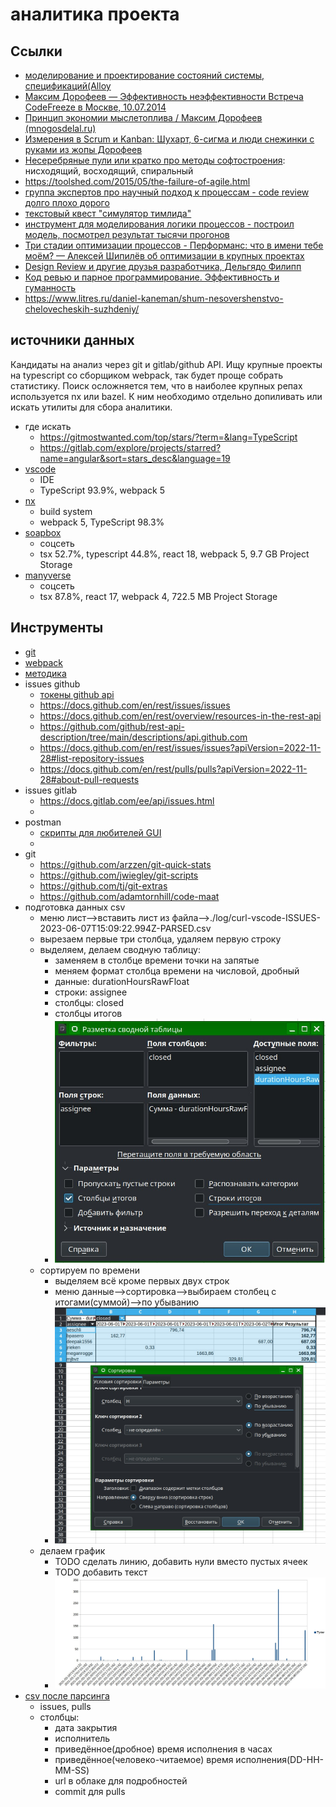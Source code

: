 # аналитика проекта

## Ссылки

 * [моделирование и проектирование состояний системы, спецификаций(Alloy](https://habr.com/ru/company/yandex/blog/457810/)
 * [Максим Дорофеев — Эффективность неэффективности Встреча CodeFreeze в Москве, 10.07.2014](https://youtu.be/XDF02KmgJFE?list=PLm6zCN_KJCrX81iojL2lE2gHSbwnQE-QI&t=1560)
 * [Принцип экономии мыслетоплива / Максим Дорофеев (mnogosdelal.ru)](https://www.youtube.com/watch?v=fWR5SFhBUWc)
 * [Измерения в Scrum и Kanban: Шухарт, 6-сигма и люди снежинки с руками из жопы Дорофеев ](https://www.youtube.com/watch?v=VPDJXngp2bM)
 * [Несеребряные пули или кратко про методы софтостроения](https://habr.com/ru/post/546908/): нисходящий, восходящий, спиральный
 * https://toolshed.com/2015/05/the-failure-of-agile.html
 * [группа экспертов про научный подход к процессам - code review долго плохо дорого](https://www.youtube.com/watch?v=IDj3x__YZgE&list=PLFtS8Ah0wZvWS37oveJ0-D5K6V7GWUpqY&index=13)
 * [текстовый квест "симулятор тимлида"](https://habr.com/ru/companies/wrike/articles/679146/)
 * [инструмент для моделирования логики процессов - построил модель, посмотрел результат тысячи прогонов](https://cloud.anylogic.com/models)
 * [Три стадии оптимизации процессов - Перформанс: что в имени тебе моём? — Алексей Шипилёв об оптимизации в крупных проектах](https://habr.com/ru/companies/jugru/articles/338732/)
 * [Design Review и другие друзья разработчика, Дельгядо Филипп](https://www.youtube.com/watch?v=4Y0XJXRZv6k)
 * [Код ревью и парное программирование. Эффективность и гуманность ](https://music.yandex.com/album/13732143/track/112642653?dir=desc&activeTab=track-list)
 * https://www.litres.ru/daniel-kaneman/shum-nesovershenstvo-chelovecheskih-suzhdeniy/

## источники данных

Кандидаты на анализ через git и gitlab/github API. Ищу крупные проекты на typescript со сборщиком webpack, так будет проще собрать статистику.
Поиск осложняется тем, что в наиболее крупных репах используется nx или bazel. К ним необходимо отдельно допиливать или искать утилиты для сбора аналитики.

 * где искать
     * https://gitmostwanted.com/top/stars/?term=&lang=TypeScript
     * https://gitlab.com/explore/projects/starred?name=angular&sort=stars_desc&language=19
 * [vscode](https://github.com/microsoft/vscode/blob/main/package.json)
    * IDE
    * TypeScript 93.9%, webpack 5
 * [nx](https://github.com/nrwl/nx)
    * build system
    * webpack 5, TypeScript 98.3%
 * [soapbox](https://gitlab.com/soapbox-pub/soapbox)
    * соцсеть
    * tsx 52.7%, typescript 44.8%, react 18, webpack 5, 9.7 GB Project Storage
 * [manyverse](https://gitlab.com/staltz/manyverse/-/tree/master)
    * соцсеть
    * tsx 87.8%, react 17, webpack 4, 722.5 MB Project Storage

## Инструменты

 * [git](https://stepanovv.ru/kbo/#/kb/frontend/git?id=%d0%b8%d0%bd%d1%81%d1%82%d1%80%d1%83%d0%bc%d0%b5%d0%bd%d1%82%d1%8b)
 * [webpack](https://github.com/bskydive/webpack-dep-graph)
 * [методика](https://github.com/bskydive/code_quality_js)
 * issues github
    * [токены github api](https://github.com/settings/tokens?type=beta)
    * https://docs.github.com/en/rest/issues/issues
    * https://docs.github.com/en/rest/overview/resources-in-the-rest-api
    * https://github.com/github/rest-api-description/tree/main/descriptions/api.github.com
    * https://docs.github.com/en/rest/issues/issues?apiVersion=2022-11-28#list-repository-issues
    * https://docs.github.com/en/rest/pulls/pulls?apiVersion=2022-11-28#about-pull-requests
 * issues gitlab
    * https://docs.gitlab.com/ee/api/issues.html
    * 
 * postman
    * [скрипты для любителей GUI](https://learning.postman.com/docs/writing-scripts/intro-to-scripts/)
    * 
 * git
	* https://github.com/arzzen/git-quick-stats
	* https://github.com/jwiegley/git-scripts
	* https://github.com/tj/git-extras
	* https://github.com/adamtornhill/code-maat
 * подготовка данных csv
	* меню лист-->вставить лист из файла-->./log/curl-vscode-ISSUES-2023-06-07T15:09:22.994Z-PARSED.csv
	* вырезаем первые три столбца, удаляем первую строку
	* выделяем, делаем сводную таблицу: 
		* заменяем в столбце времени точки на запятые
		* меняем формат столбца времени на числовой, дробный
		* данные: durationHoursRawFloat
		* строки: assignee
		* столбцы: closed
		* столбцы итогов
		* ![](./сводная_таблица.jpg)
	* сортируем по времени
		* выделяем всё кроме первых двух строк
		* меню данные-->сортировка-->выбираем столбец с итогами(суммой)-->по убыванию
		* ![](./сортировка_выделение.jpg)
	* делаем график
		* TODO сделать линию, добавить нули вместо пустых ячеек
		* TODO добавить текст
		* ![](./диаграмма1.jpg)
 * [csv после парсинга](../assets/vscode.github/log.tar.gz)
	* issues, pulls
	* столбцы: 
		* дата закрытия
		* исполнитель
		* приведённое(дробное) время исполнения в часах
		* приведённое(человеко-читаемое) время исполнения(DD-HH-MM-SS)
		* url в облаке для подробностей
		* commit для pulls


